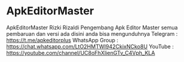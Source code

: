 # ApkEditorMaster
ApkEditorMaster Rizki Rizaldi Pengembang Apk Editor Master semua pembaruan dan versi ada disini anda bisa mengunduhnya Telegram : https://t.me/apkeditorplus WhatsApp Group : https://chat.whatsapp.com/LtO2HMTWI942CkixNCko8U YouTube : https://youtube.com/channel/UC8oFhXIienGTv_C4Vph_KLA
